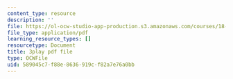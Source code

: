 ```yaml
---
content_type: resource
description: ''
file: https://ol-ocw-studio-app-production.s3.amazonaws.com/courses/18-01sc-single-variable-calculus-fall-2010/589045c7f88e8636919cf82a7e76a0bb_BSAA0akmPEU.pdf
file_type: application/pdf
learning_resource_types: []
resourcetype: Document
title: 3play pdf file
type: OCWFile
uid: 589045c7-f88e-8636-919c-f82a7e76a0bb
---
```

